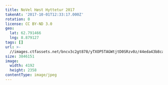 ```yaml
---
title: NoVel Høst Hyttetur 2017
takenAt: '2017-10-01T12:33:17.000Z'
rotation: 0
license: CC BY-ND 3.0
geo:
  lat: 62.791466
  lng: 8.879127
tags: []
url: >-
  //images.ctfassets.net/bncv3c2gt878/yTXOP5TAGWtjtD0SRzv0z/44eda43b8cae94512ab3a08eeb8912af/novel-hst-hyttetur-2017_37179655360_o
size: 3846151
image:
  width: 4192
  height: 2358
contentType: image/jpeg
---
```


